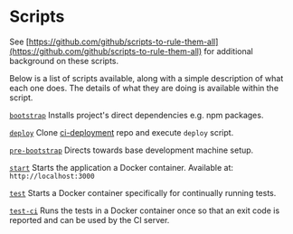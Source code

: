 # Scripts

See [https://github.com/github/scripts-to-rule-them-all](https://github.com/github/scripts-to-rule-them-all)
for additional background on these scripts.

Below is a list of scripts available, along with a simple description of
what each one does. The details of what they are doing is available within the
script.

[`bootstrap`](bootstrap)
Installs project's direct dependencies e.g. npm packages.

[`deploy`](deploy)
Clone [ci-deployment](https://github.com/nhsuk/ci-deployment.git) repo and
execute `deploy` script.

[`pre-bootstrap`](pre-bootstrap)
Directs towards base development machine setup.

[`start`](start)
Starts the application a Docker container. Available at:
`http://localhost:3000`

[`test`](test)
Starts a Docker container specifically for continually running tests.

[`test-ci`](test-ci)
Runs the tests in a Docker container once so that an exit code is reported and
can be used by the CI server.
